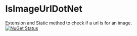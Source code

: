 # IsImageUrlDotNet
Extension and Static method to check if a url is for an image.
[![NuGet Status](http://nugetstatus.com/IsImageUrlDotNet.png)](http://nugetstatus.com/packages/IsImageUrlDotNet)